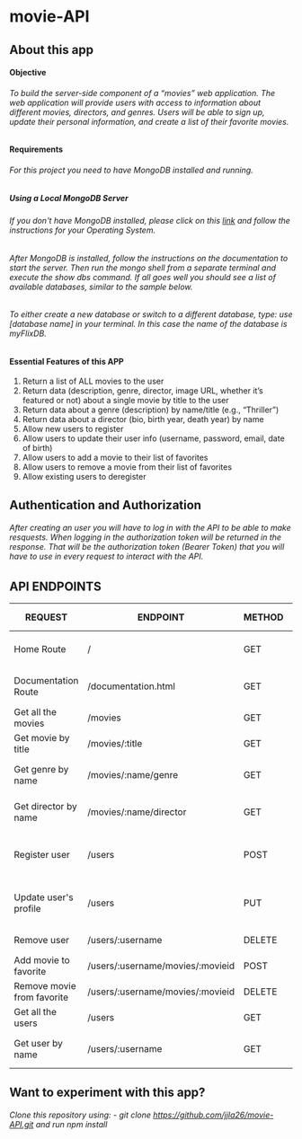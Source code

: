# movie-API

## About this app

#### Objective

###### To build the server-side component of a “movies” web application. The web application will provide users with access to information about different movies, directors, and genres. Users will be able to sign up, update their personal information, and create a list of their favorite movies.

#### Requirements

###### For this project you need to have MongoDB installed and running.

##### Using a Local MongoDB Server
###### If you don't have MongoDB installed, please click on this [link](https://www.mongodb.com/try/download/community) and follow the instructions for your Operating System.

###### After MongoDB is installed, follow the instructions on the documentation to start the server. Then run the mongo shell from a separate terminal and execute the show dbs command. If all goes well you should see a list of available databases, similar to the sample below.

###### To either create a new database or switch to a different database, type: use [database name] in your terminal. In this case the name of the database is myFlixDB.

#### Essential Features of this APP

1. Return a list of ALL movies to the user
2. Return data (description, genre, director, image URL, whether it’s featured or not) about a single movie by title to the user
3. Return data about a genre (description) by name/title (e.g., “Thriller”)
4. Return data about a director (bio, birth year, death year) by name
5. Allow new users to register
6. Allow users to update their user info (username, password, email, date of birth)
7. Allow users to add a movie to their list of favorites
8. Allow users to remove a movie from their list of favorites
9. Allow existing users to deregister

## Authentication and Authorization

###### After creating an user you will have to log in with the API to be able to make resquests. When logging in the authorization token will be returned in the response. That will be the authorization token (Bearer Token) that you will have to use in every request to interact with the API.

## API ENDPOINTS 

| REQUEST                 | ENDPOINT                  | METHOD           | REQUEST BODY           | RESPONSE BODY                       |
| ----------------------- | ------------------------- |-----------       | ---------------------- | ----------------------------------- |
| Home Route              | /                         | GET              | None                   | HTML welcome message                |
| Documentation Route     | /documentation.html       | GET              | None                   | HTML documentation info             |
| Get all the movies      | /movies                   | GET              | None                   | JSON holding all the movies         |
| Get movie by title      | /movies/:title            | GET              | None                   | JSON with a movie details           |
| Get genre by name       | /movies/:name/genre       | GET              | None                   | JSON with the genre of one movie    |
| Get director by name    | /movies/:name/director    | GET              | None                   | JSON with the director of one movie |
| Register user           | /users                    | POST             | JSON with User's info  | JSON with user's details            |
| Update user's profile   | /users                    | PUT              | JSON with update info  | JSON with user's details            |
| Remove user             | /users/:username                    | DELETE           | None                   | Success Message                     |
| Add movie to favorite   | /users/:username/movies/:movieid| POST             | None                   | Success Message                     |
| Remove movie from favorite| /users/:username/movies/:movieid| DELETE           | None                   | Success Message                     |
| Get all the users       | /users                     | GET              | None                   | JSON with all the users |
| Get user by name        | /users/:username           | GET              | None                   | JSON with the user requested |


## Want to experiment with this app?
###### Clone this repository using: - git clone https://github.com/jjla26/movie-API.git and run npm install
